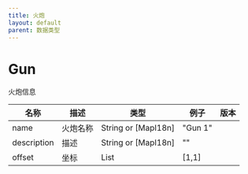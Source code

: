 ```yaml
---
title: 火炮
layout: default
parent: 数据类型
---
```


# Gun

火炮信息

| 名称          | 描述   | 类型                  | 例子      | 版本 |
|-------------|------|---------------------|---------|----|
| name        | 火炮名称 | String or [MapI18n] | "Gun 1" |    |
| description | 描述   | String or [MapI18n] | ""      |    |
| offset      | 坐标   | List                | [1,1]   |    |
